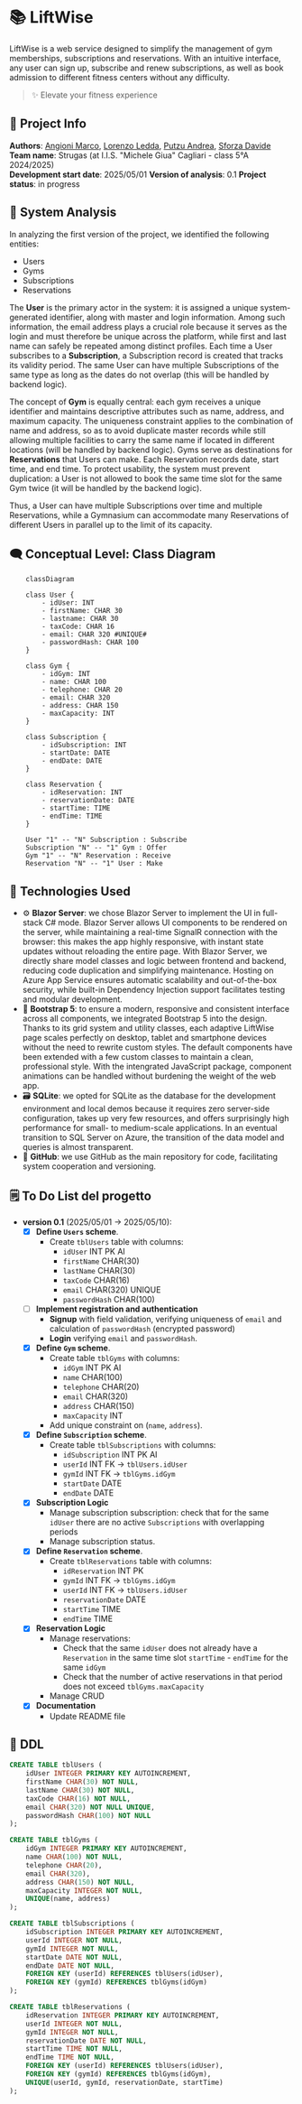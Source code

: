 # 📚 LiftWise

LiftWise is a web service designed to simplify the management of gym memberships, subscriptions and reservations. With an intuitive interface, any user can sign up, subscribe and renew subscriptions, as well as book admission to different fitness centers without any difficulty.

> ✨ Elevate your fitness experience

## 📘 Project Info

**Authors**: [Angioni Marco](https://github.com/Marcxzz), [Lorenzo Ledda](https://github.com/diodoLedd), [Putzu Andrea](https://github.com/andrexswampert), [Sforza Davide](https://github.com/dvsf06)
**Team name**: Strugas (at I.I.S. "Michele Giua" Cagliari - class 5°A 2024/2025)  
**Development start date**: 2025/05/01
**Version of analysis**: 0.1
**Project status**: in progress

## 🧱 System Analysis

In analyzing the first version of the project, we identified the following entities:

- Users
- Gyms
- Subscriptions
- Reservations

The **User** is the primary actor in the system: it is assigned a unique system-generated identifier, along with master and login information. Among such information, the email address plays a crucial role because it serves as the login and must therefore be unique across the platform, while first and last name can safely be repeated among distinct profiles. Each time a User subscribes to a **Subscription**, a Subscription record is created that tracks its validity period. The same User can have multiple Subscriptions of the same type as long as the dates do not overlap (this will be handled by backend logic).

The concept of **Gym** is equally central: each gym receives a unique identifier and maintains descriptive attributes such as name, address, and maximum capacity. The uniqueness constraint applies to the combination of name and address, so as to avoid duplicate master records while still allowing multiple facilities to carry the same name if located in different locations (will be handled by backend logic). Gyms serve as destinations for **Reservations** that Users can make. Each Reservation records date, start time, and end time. To protect usability, the system must prevent duplication: a User is not allowed to book the same time slot for the same Gym twice (it will be handled by the backend logic).

Thus, a User can have multiple Subscriptions over time and multiple Reservations, while a Gymnasium can accommodate many Reservations of different Users in parallel up to the limit of its capacity.

## 🗨️ Conceptual Level: Class Diagram

```Mermaid
    classDiagram
    
    class User {
        - idUser: INT
        - firstName: CHAR 30
        - lastname: CHAR 30
        - taxCode: CHAR 16
        - email: CHAR 320 #UNIQUE#
        - passwordHash: CHAR 100
    }

    class Gym {
        - idGym: INT
        - name: CHAR 100
        - telephone: CHAR 20
        - email: CHAR 320
        - address: CHAR 150
        - maxCapacity: INT
    }

    class Subscription {
        - idSubscription: INT
        - startDate: DATE
        - endDate: DATE
    }

    class Reservation {
        - idReservation: INT
        - reservationDate: DATE
        - startTime: TIME
        - endTime: TIME
    }

    User "1" -- "N" Subscription : Subscribe
    Subscription "N" -- "1" Gym : Offer
    Gym "1" -- "N" Reservation : Receive
    Reservation "N" -- "1" User : Make
```

## 🧰 Technologies Used

- ⚙️ **Blazor Server**:
we chose Blazor Server to implement the UI in full-stack C# mode. Blazor Server allows UI components to be rendered on the server, while maintaining a real-time SignalR connection with the browser: this makes the app highly responsive, with instant state updates without reloading the entire page. With Blazor Server, we directly share model classes and logic between frontend and backend, reducing code duplication and simplifying maintenance. Hosting on Azure App Service ensures automatic scalability and out-of-the-box security, while built-in Dependency Injection support facilitates testing and modular development.
- 🎨 **Bootstrap 5**:
to ensure a modern, responsive and consistent interface across all components, we integrated Bootstrap 5 into the design. Thanks to its grid system and utility classes, each adaptive LiftWise page scales perfectly on desktop, tablet and smartphone devices without the need to rewrite custom styles. The default components have been extended with a few custom classes to maintain a clean, professional style. With the intengrated JavaScript package, component animations can be handled without burdening the weight of the web app.
- 🗃️ **SQLite**:
we opted for SQLite as the database for the development environment and local demos because it requires zero server-side configuration, takes up very few resources, and offers surprisingly high performance for small- to medium-scale applications. In an eventual transition to SQL Server on Azure, the transition of the data model and queries is almost transparent.
- 🌳 **GitHub**:
we use GitHub as the main repository for code, facilitating system cooperation and versioning.

## 🗒️ To Do List del progetto

- **version 0.1** (2025/05/01 → 2025/05/10):
  - [x] **Define `Users` scheme**.
    - Create `tblUsers` table with columns:
      - `idUser` INT PK AI
      - `firstName` CHAR(30)
      - `lastName` CHAR(30)
      - `taxCode` CHAR(16)
      - `email` CHAR(320) UNIQUE
      - `passwordHash` CHAR(100)
  - [ ] **Implement registration and authentication**
    - **Signup** with field validation, verifying uniqueness of `email` and calculation of `passwordHash` (encrypted password)
    - **Login** verifying `email` and `passwordHash`.
  - [x] **Define `Gym` scheme**.
    - Create table `tblGyms` with columns:
      - `idGym` INT PK AI
      - `name` CHAR(100)
      - `telephone` CHAR(20)
      - `email` CHAR(320)
      - `address` CHAR(150)
      - `maxCapacity` INT
    - Add unique constraint on (`name`, `address`).
  - [x] **Define `Subscription` scheme**.
    - Create table `tblSubscriptions` with columns:
      - `idSubscription` INT PK AI
      - `userId` INT FK → `tblUsers.idUser`
      - `gymId` INT FK → `tblGyms.idGym`
      - `startDate` DATE
      - `endDate` DATE
  - [x] **Subscription Logic**
    - Manage subscription subscription: check that for the same `idUser` there are no active `Subscriptions` with overlapping periods
    - Manage subscription status.
  - [x] **Define `Reservation` scheme**.
    - Create `tblReservations` table with columns:
      - `idReservation` INT PK
      - `gymId` INT FK → `tblGyms.idGym`
      - `userId` INT FK → `tblUsers.idUser`
      - `reservationDate` DATE
      - `startTime` TIME
      - `endTime` TIME
  - [x] **Reservation Logic**
    - Manage reservations:
      - Check that the same `idUser` does not already have a `Reservation` in the same time slot `startTime` - `endTime` for the same `idGym`
      - Check that the number of active reservations in that period does not exceed `tblGyms.maxCapacity`
    - Manage CRUD
  - [x] **Documentation**
    - Update README file

## 💾 DDL

```SQL
CREATE TABLE tblUsers (
    idUser INTEGER PRIMARY KEY AUTOINCREMENT,
    firstName CHAR(30) NOT NULL,
    lastName CHAR(30) NOT NULL,
    taxCode CHAR(16) NOT NULL,
    email CHAR(320) NOT NULL UNIQUE,
    passwordHash CHAR(100) NOT NULL
);

CREATE TABLE tblGyms (
    idGym INTEGER PRIMARY KEY AUTOINCREMENT,
    name CHAR(100) NOT NULL,
    telephone CHAR(20),
    email CHAR(320),
    address CHAR(150) NOT NULL,
    maxCapacity INTEGER NOT NULL,
    UNIQUE(name, address)
);

CREATE TABLE tblSubscriptions (
    idSubscription INTEGER PRIMARY KEY AUTOINCREMENT,
    userId INTEGER NOT NULL,
    gymId INTEGER NOT NULL,
    startDate DATE NOT NULL,
    endDate DATE NOT NULL,
    FOREIGN KEY (userId) REFERENCES tblUsers(idUser),
    FOREIGN KEY (gymId) REFERENCES tblGyms(idGym)
);

CREATE TABLE tblReservations (
    idReservation INTEGER PRIMARY KEY AUTOINCREMENT,
    userId INTEGER NOT NULL,
    gymId INTEGER NOT NULL,
    reservationDate DATE NOT NULL,
    startTime TIME NOT NULL,
    endTime TIME NOT NULL,
    FOREIGN KEY (userId) REFERENCES tblUsers(idUser),
    FOREIGN KEY (gymId) REFERENCES tblGyms(idGym),
    UNIQUE(userId, gymId, reservationDate, startTime)
);
```
